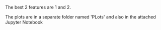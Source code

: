 The best 2 features are 1 and 2.

The plots are in a separate folder named 'PLots' and also in the attached Jupyter Notebook
